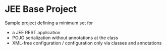 # JEE Base Project

Sample project defining a minimum set for 
* a JEE REST application 
* POJO serialization without annotations at the class
* XML-free configuration / configuration only via classes and annotations

